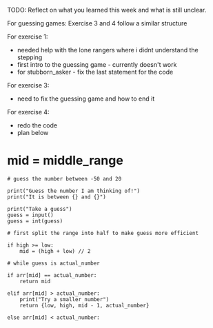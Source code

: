 TODO: Reflect on what you learned this week and what is still unclear.

For guessing games: 
Exercise 3 and 4 follow a similar structure 

For exercise 1:
- needed help with the lone rangers where i didnt understand the stepping
- first intro to the guessing game - currently doesn't work 
- for stubborn_asker - fix the last statement for the code 

For exercise 3: 
- need to fix the guessing game and how to end it 

For exercise 4: 
- redo the code 
- plan below 
 # mid = middle_range 

    # guess the number between -50 and 20 

    print("Guess the number I am thinking of!")
    print("It is between {} and {}")

    print("Take a guess")
    guess = input()
    guess = int(guess)

    # first split the range into half to make guess more efficient 

    if high >= low:
        mid = (high + low) // 2

    # while guess is actual_number 

    if arr[mid] == actual_number: 
        return mid 

    elif arr[mid] > actual_number:
        print("Try a smaller number")
        return {low, high, mid - 1, actual_number}

    else arr[mid] < actual_number:

